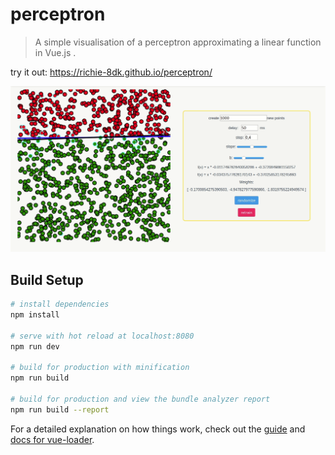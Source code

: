 # perceptron

> A simple visualisation of a perceptron approximating a linear function in Vue.js .

try it out: https://richie-8dk.github.io/perceptron/

![show](show.gif)

## Build Setup

``` bash
# install dependencies
npm install

# serve with hot reload at localhost:8080
npm run dev

# build for production with minification
npm run build

# build for production and view the bundle analyzer report
npm run build --report
```

For a detailed explanation on how things work, check out the [guide](http://vuejs-templates.github.io/webpack/) and [docs for vue-loader](http://vuejs.github.io/vue-loader).
